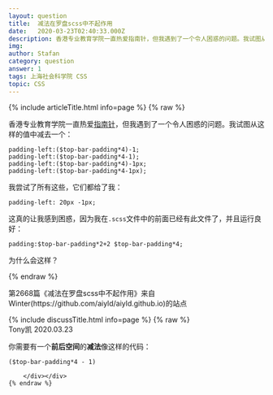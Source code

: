 ```yaml
---
layout: question
title:  减法在罗盘scss中不起作用
date:   2020-03-23T02:40:33.000Z
description: 香港专业教育学院一直热爱指南针，但我遇到了一个令人困惑的问题。我试图从这样的值中减去一个：padding-left ($top-bar-padding...
img: 
author: Stafan
category: question
answer: 1
tags: 上海社会科学院 CSS
topic: CSS
---
```

<div class="article-root">
  <div class="article">
    {% include articleTitle.html info=page %}
    {% raw %}
    <div class="article-content"><p><font style="vertical-align: inherit;"><font style="vertical-align: inherit;">香港专业教育学院一直热爱</font></font><a href="http://compass-style.org" rel="noreferrer"><font style="vertical-align: inherit;"><font style="vertical-align: inherit;">指南针</font></font></a><font style="vertical-align: inherit;"><font style="vertical-align: inherit;">，但我遇到了一个令人困惑的问题。</font><font style="vertical-align: inherit;">我试图从这样的值中减去一个：</font></font></p>

<pre><code>padding-left:($top-bar-padding*4)-1;<font></font>
padding-left:($top-bar-padding*4-1);<font></font>
padding-left:($top-bar-padding*4)-1px;<font></font>
padding-left:($top-bar-padding*4-1px);<font></font>
</code></pre>

<p><font style="vertical-align: inherit;"><font style="vertical-align: inherit;">我尝试了所有这些，它们都给了我：</font></font></p>

<pre><code>padding-left: 20px -1px;</code></pre>

<p><font style="vertical-align: inherit;"><font style="vertical-align: inherit;">这真的让我感到困惑，因为我在</font></font><code>.scss</code><font style="vertical-align: inherit;"><font style="vertical-align: inherit;">文件中的</font><font style="vertical-align: inherit;">前面已经有此</font><font style="vertical-align: inherit;">文件了，并且运行良好：</font></font></p>

<pre><code>padding:$top-bar-padding*2+2 $top-bar-padding*4;</code></pre>

<p><font style="vertical-align: inherit;"><font style="vertical-align: inherit;">为什么会这样？</font></font></p></div>
    {% endraw %}
  </div>
  <p class="winter_mark">第2668篇《减法在罗盘scss中不起作用》来自Winter(https://github.com/aiyld/aiyld.github.io)的站点</p>
  <div class="discuss-wrapper">
    {% include discussTitle.html info=page %}
    {% raw %}
    <div class="discuss-item">
        <div class="discuss-parent">
          <div class="discuss-meta">
            <span class="discuss-user">Tony凯</span>
            <span class="discuss-time">2020.03.23</span>
          </div>
          <div class="discuss-comment"><p><font style="vertical-align: inherit;"><font style="vertical-align: inherit;">你需要有一个</font></font><strong><font style="vertical-align: inherit;"><font style="vertical-align: inherit;">前后空间</font></font></strong><font style="vertical-align: inherit;"><font style="vertical-align: inherit;">的</font></font><strong><font style="vertical-align: inherit;"><font style="vertical-align: inherit;">减法</font></font></strong><font style="vertical-align: inherit;"><font style="vertical-align: inherit;">像这样的代码：</font></font></p>

<pre><code>($top-bar-padding*4 - 1)</code></pre></div>
        </div></div>
    {% endraw %}
  </div>
<div>
